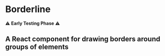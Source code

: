 # Borderline

⚠️ **Early Testing Phase** ⚠️

## A React component for drawing borders around groups of elements
